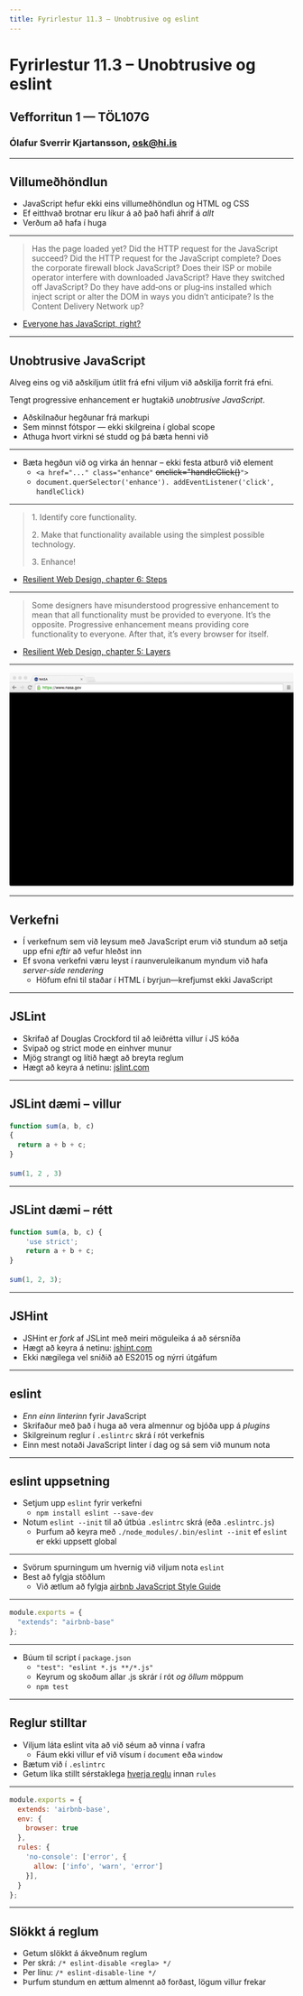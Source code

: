 ```yaml
---
title: Fyrirlestur 11.3 – Unobtrusive og eslint
---
```


# Fyrirlestur 11.3 – Unobtrusive og eslint

## Vefforritun 1 — TÖL107G

### Ólafur Sverrir Kjartansson, [osk@hi.is](mailto:osk@hi.is)

---

## Villumeðhöndlun

* JavaScript hefur ekki eins villumeðhöndlun og HTML og CSS
* Ef eitthvað brotnar eru líkur á að það hafi áhrif á _allt_
* Verðum að hafa í huga

***

> Has the page loaded yet? Did the HTTP request for the JavaScript succeed? Did the HTTP request for the JavaScript complete? Does the corporate firewall block JavaScript? Does their ISP or mobile operator interfere with downloaded JavaScript? Have they switched off JavaScript? Do they have add‐ons or plug‐ins installed which inject script or alter the DOM in ways you didn’t anticipate? Is the Content Delivery Network up?
* [Everyone has JavaScript, right?](https://kryogenix.org/code/browser/everyonehasjs.html)

***

## Unobtrusive JavaScript

Alveg eins og við aðskiljum útlit frá efni viljum við aðskilja forrit frá efni.

Tengt progressive enhancement er hugtakið _unobtrusive JavaScript_.

* Aðskilnaður hegðunar frá markupi
* Sem minnst fótspor — ekki skilgreina í global scope
* Athuga hvort virkni sé studd og þá bæta henni við

***

* Bæta hegðun við og virka án hennar – ekki festa atburð við element
  - `<a href="..." class="enhance"` ~~onclick="handleClick()~~`">`
  - `document.querSelector('enhance'). addEventListener('click', handleClick)`

***

> 1\. Identify core functionality.
>
> 2\. Make that functionality available using the simplest possible technology.
>
> 3\. Enhance!

* [Resilient Web Design, chapter 6: Steps](https://resilientwebdesign.com/chapter6/)

***

> Some designers have misunderstood progressive enhancement to mean that all functionality must be provided to everyone. It’s the opposite. Progressive enhancement means providing core functionality to everyone. After that, it’s every browser for itself.
* [Resilient Web Design, chapter 5: Layers](https://resilientwebdesign.com/chapter5/)

***

![Geimurinn?](img/nasa.png)

***

## Verkefni

* Í verkefnum sem við leysum með JavaScript erum við stundum að setja upp efni _eftir_ að vefur hleðst inn
* Ef svona verkefni væru leyst í raunveruleikanum myndum við hafa _server-side rendering_
  - Höfum efni til staðar í HTML í byrjun—krefjumst ekki JavaScript

---

## JSLint

* Skrifað af Douglas Crockford til að leiðrétta villur í JS kóða
* Svipað og strict mode en einhver munur
* Mjög strangt og lítið hægt að breyta reglum
* Hægt að keyra á netinu: [jslint.com](http://jslint.com/)

***

## JSLint dæmi – villur

```javascript
function sum(a, b, c)
{
  return a + b + c;
}

sum(1, 2 , 3)
```

***

## JSLint dæmi – rétt

```javascript
function sum(a, b, c) {
    'use strict';
    return a + b + c;
}

sum(1, 2, 3);
```

***

## JSHint

* JSHint er _fork_ af JSLint með meiri möguleika á að sérsníða
* Hægt að keyra á netinu: [jshint.com](http://jshint.com/)
* Ekki nægilega vel sniðið að ES2015 og nýrri útgáfum

***

## eslint

* _Enn einn linterinn_ fyrir JavaScript
* Skrifaður með það í huga að vera almennur og bjóða upp á _plugins_
* Skilgreinum reglur í `.eslintrc` skrá í rót verkefnis
* Einn mest notaði JavaScript linter í dag og sá sem við munum nota

***

## eslint uppsetning

* Setjum upp `eslint` fyrir verkefni
  - `npm install eslint --save-dev`
* Notum `eslint --init` til að útbúa `.eslintrc` skrá (eða `.eslintrc.js`)
  - Þurfum að keyra með `./node_modules/.bin/eslint --init` ef `eslint` er ekki uppsett global

***

* Svörum spurningum um hvernig við viljum nota `eslint`
* Best að fylgja stöðlum
  - Við ætlum að fylgja [airbnb JavaScript Style Guide](https://github.com/airbnb/javascript)

***

```javascript
module.exports = {
  "extends": "airbnb-base"
};
```

***

* Búum til script í `package.json`
  - `"test": "eslint *.js **/*.js"`
  - Keyrum og skoðum allar .js skrár í rót _og öllum_ möppum
  - `npm test`

***

## Reglur stilltar

* Viljum láta eslint vita að við séum að vinna í vafra
  - Fáum ekki villur ef við vísum í `document` eða `window`
* Bætum við í `.eslintrc`
* Getum líka stillt sérstaklega [hverja reglu](https://eslint.org/docs/rules/) innan `rules`

***

```javascript
module.exports = {
  extends: 'airbnb-base',
  env: {
    browser: true
  },
  rules: {
    'no-console': ['error', {
      allow: ['info', 'warn', 'error']
    }],
  }
};
```

***

## Slökkt á reglum

* Getum slökkt á ákveðnum reglum
* Per skrá: `/* eslint-disable <regla> */`
* Per línu: `/* eslint-disable-line */`
* Þurfum stundum en ættum almennt að forðast, lögum villur frekar
